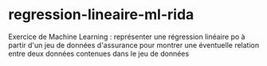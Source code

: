 # regression-lineaire-ml-rida
Exercice de Machine Learning : représenter une régression linéaire po à partir d'un jeu de données d'assurance pour montrer une éventuelle relation entre deux données contenues dans le jeu de données
